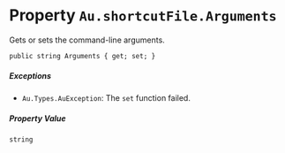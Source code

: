 # Property `Au.shortcutFile.Arguments`

Gets or sets the command-line arguments.

```
public string Arguments { get; set; }
```

##### Exceptions

- `Au.Types.AuException`:
    The `set` function failed.

##### Property Value

`string`